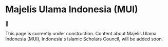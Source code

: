 # Majelis Ulama Indonesia (MUI)

<aside>
🚧

This page is currently under construction. Content about Majelis Ulama Indonesia (MUI), Indonesia's Islamic Scholars Council, will be added soon.

</aside>
